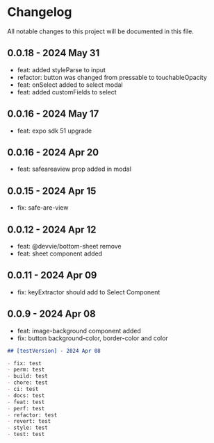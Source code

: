 # Changelog

All notable changes to this project will be documented in this file.

## 0.0.18 - 2024 May 31

- feat: added styleParse to input
- refactor: button was changed from pressable to touchableOpacity
- feat: onSelect added to select modal
- feat: added customFields to select

## 0.0.16 - 2024 May 17

- feat: expo sdk 51 upgrade

## 0.0.16 - 2024 Apr 20

- feat: safeareaview prop added in modal

## 0.0.15 - 2024 Apr 15

- fix: safe-are-view

## 0.0.12 - 2024 Apr 12

- feat: @devvie/bottom-sheet remove
- feat: sheet component added

## 0.0.11 - 2024 Apr 09

- fix: keyExtractor should add to Select Component

## 0.0.9 - 2024 Apr 08

- feat: image-background component added
- fix: button background-color, border-color and color

```md
## [testVersion] - 2024 Apr 08

- fix: test
- perm: test
- build: test
- chore: test
- ci: test
- docs: test
- feat: test
- perf: test
- refactor: test
- revert: test
- style: test
- test: test
```